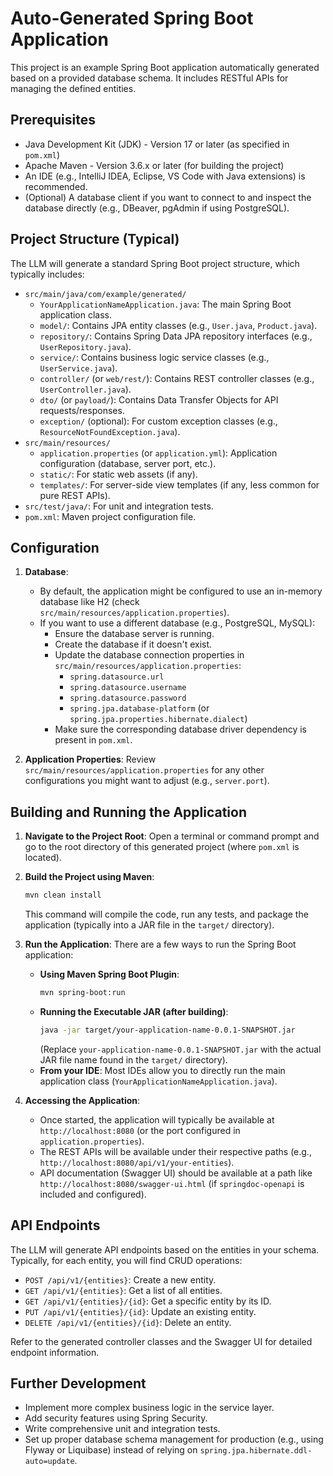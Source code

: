 # Auto-Generated Spring Boot Application

This project is an example Spring Boot application automatically generated based on a provided database schema. It includes RESTful APIs for managing the defined entities.

## Prerequisites

* Java Development Kit (JDK) - Version 17 or later (as specified in `pom.xml`)
* Apache Maven - Version 3.6.x or later (for building the project)
* An IDE (e.g., IntelliJ IDEA, Eclipse, VS Code with Java extensions) is recommended.
* (Optional) A database client if you want to connect to and inspect the database directly (e.g., DBeaver, pgAdmin if using PostgreSQL).

## Project Structure (Typical)

The LLM will generate a standard Spring Boot project structure, which typically includes:

* `src/main/java/com/example/generated/`
    * `YourApplicationNameApplication.java`: The main Spring Boot application class.
    * `model/`: Contains JPA entity classes (e.g., `User.java`, `Product.java`).
    * `repository/`: Contains Spring Data JPA repository interfaces (e.g., `UserRepository.java`).
    * `service/`: Contains business logic service classes (e.g., `UserService.java`).
    * `controller/` (or `web/rest/`): Contains REST controller classes (e.g., `UserController.java`).
    * `dto/` (or `payload/`): Contains Data Transfer Objects for API requests/responses.
    * `exception/` (optional): For custom exception classes (e.g., `ResourceNotFoundException.java`).
* `src/main/resources/`
    * `application.properties` (or `application.yml`): Application configuration (database, server port, etc.).
    * `static/`: For static web assets (if any).
    * `templates/`: For server-side view templates (if any, less common for pure REST APIs).
* `src/test/java/`: For unit and integration tests.
* `pom.xml`: Maven project configuration file.

## Configuration

1.  **Database**:
    * By default, the application might be configured to use an in-memory database like H2 (check `src/main/resources/application.properties`).
    * If you want to use a different database (e.g., PostgreSQL, MySQL):
        * Ensure the database server is running.
        * Create the database if it doesn't exist.
        * Update the database connection properties in `src/main/resources/application.properties`:
            * `spring.datasource.url`
            * `spring.datasource.username`
            * `spring.datasource.password`
            * `spring.jpa.database-platform` (or `spring.jpa.properties.hibernate.dialect`)
        * Make sure the corresponding database driver dependency is present in `pom.xml`.

2.  **Application Properties**: Review `src/main/resources/application.properties` for any other configurations you might want to adjust (e.g., `server.port`).

## Building and Running the Application

1.  **Navigate to the Project Root**:
    Open a terminal or command prompt and go to the root directory of this generated project (where `pom.xml` is located).

2.  **Build the Project using Maven**:
    ```bash
    mvn clean install
    ```
    This command will compile the code, run any tests, and package the application (typically into a JAR file in the `target/` directory).

3.  **Run the Application**:
    There are a few ways to run the Spring Boot application:
    * **Using Maven Spring Boot Plugin**:
        ```bash
        mvn spring-boot:run
        ```
    * **Running the Executable JAR (after building)**:
        ```bash
        java -jar target/your-application-name-0.0.1-SNAPSHOT.jar 
        ```
        (Replace `your-application-name-0.0.1-SNAPSHOT.jar` with the actual JAR file name found in the `target/` directory).
    * **From your IDE**: Most IDEs allow you to directly run the main application class (`YourApplicationNameApplication.java`).

4.  **Accessing the Application**:
    * Once started, the application will typically be available at `http://localhost:8080` (or the port configured in `application.properties`).
    * The REST APIs will be available under their respective paths (e.g., `http://localhost:8080/api/v1/your-entities`).
    * API documentation (Swagger UI) should be available at a path like `http://localhost:8080/swagger-ui.html` (if `springdoc-openapi` is included and configured).

## API Endpoints

The LLM will generate API endpoints based on the entities in your schema. Typically, for each entity, you will find CRUD operations:

* `POST /api/v1/{entities}`: Create a new entity.
* `GET /api/v1/{entities}`: Get a list of all entities.
* `GET /api/v1/{entities}/{id}`: Get a specific entity by its ID.
* `PUT /api/v1/{entities}/{id}`: Update an existing entity.
* `DELETE /api/v1/{entities}/{id}`: Delete an entity.

Refer to the generated controller classes and the Swagger UI for detailed endpoint information.

## Further Development

* Implement more complex business logic in the service layer.
* Add security features using Spring Security.
* Write comprehensive unit and integration tests.
* Set up proper database schema management for production (e.g., using Flyway or Liquibase) instead of relying on `spring.jpa.hibernate.ddl-auto=update`.

